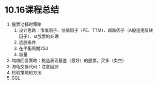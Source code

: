 # 10.16课程总结

1. 股票池择时策略
   1. 设计思路：市值因子、估值因子（PE、TTM）、超跌因子（A股适用反转因子）、st股票的处理
   2. 选股条件
   3. 在平衡周期25d
   4. 容量
2. 均值回复策略：挑选表现最差（最好）的股票，买多（卖空）
3. 海龟交易代码：注意回测
4. 检验策略的方法
5. SQL


